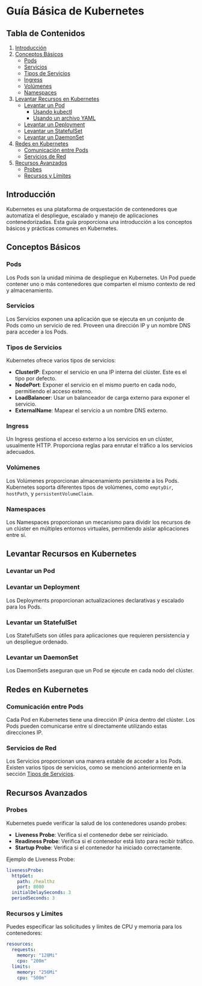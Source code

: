 
# Guía Básica de Kubernetes

## Tabla de Contenidos

1. [Introducción](#introducción)
2. [Conceptos Básicos](#conceptos-básicos)
   - [Pods](#pods)
   - [Servicios](#servicios)
   - [Tipos de Servicios](#tipos-de-servicios)
   - [Ingress](#ingress)
   - [Volúmenes](#volúmenes)
   - [Namespaces](#namespaces)
3. [Levantar Recursos en Kubernetes](#levantar-recursos-en-kubernetes)
   - [Levantar un Pod](#levantar-un-pod)
     - [Usando kubectl](#usando-kubectl)
     - [Usando un archivo YAML](#usando-un-archivo-yaml)
   - [Levantar un Deployment](#levantar-un-deployment)
   - [Levantar un StatefulSet](#levantar-un-statefulset)
   - [Levantar un DaemonSet](#levantar-un-daemonset)
4. [Redes en Kubernetes](#redes-en-kubernetes)
   - [Comunicación entre Pods](#comunicación-entre-pods)
   - [Servicios de Red](#servicios-de-red)
5. [Recursos Avanzados](#recursos-avanzados)
   - [Probes](#probes)
   - [Recursos y Límites](#recursos-y-límites)

## Introducción

Kubernetes es una plataforma de orquestación de contenedores que automatiza el despliegue, escalado y manejo de aplicaciones contenedorizadas. Esta guía proporciona una introducción a los conceptos básicos y prácticas comunes en Kubernetes.

## Conceptos Básicos

### Pods

Los Pods son la unidad mínima de despliegue en Kubernetes. Un Pod puede contener uno o más contenedores que comparten el mismo contexto de red y almacenamiento.

### Servicios

Los Servicios exponen una aplicación que se ejecuta en un conjunto de Pods como un servicio de red. Proveen una dirección IP y un nombre DNS para acceder a los Pods.

### Tipos de Servicios

Kubernetes ofrece varios tipos de servicios:

- **ClusterIP**: Exponer el servicio en una IP interna del clúster. Este es el tipo por defecto.
- **NodePort**: Exponer el servicio en el mismo puerto en cada nodo, permitiendo el acceso externo.
- **LoadBalancer**: Usar un balanceador de carga externo para exponer el servicio.
- **ExternalName**: Mapear el servicio a un nombre DNS externo.

### Ingress

Un Ingress gestiona el acceso externo a los servicios en un clúster, usualmente HTTP. Proporciona reglas para enrutar el tráfico a los servicios adecuados.

### Volúmenes

Los Volúmenes proporcionan almacenamiento persistente a los Pods. Kubernetes soporta diferentes tipos de volúmenes, como `emptyDir`, `hostPath`, y `persistentVolumeClaim`.

### Namespaces

Los Namespaces proporcionan un mecanismo para dividir los recursos de un clúster en múltiples entornos virtuales, permitiendo aislar aplicaciones entre sí.

## Levantar Recursos en Kubernetes

### Levantar un Pod

### Levantar un Deployment

Los Deployments proporcionan actualizaciones declarativas y escalado para los Pods.

### Levantar un StatefulSet

Los StatefulSets son útiles para aplicaciones que requieren persistencia y un despliegue ordenado.

### Levantar un DaemonSet

Los DaemonSets aseguran que un Pod se ejecute en cada nodo del clúster.

## Redes en Kubernetes

### Comunicación entre Pods

Cada Pod en Kubernetes tiene una dirección IP única dentro del clúster. Los Pods pueden comunicarse entre sí directamente utilizando estas direcciones IP.

### Servicios de Red

Los Servicios proporcionan una manera estable de acceder a los Pods. Existen varios tipos de servicios, como se mencionó anteriormente en la sección [Tipos de Servicios](#tipos-de-servicios).

## Recursos Avanzados

### Probes

Kubernetes puede verificar la salud de los contenedores usando probes:

- **Liveness Probe**: Verifica si el contenedor debe ser reiniciado.
- **Readiness Probe**: Verifica si el contenedor está listo para recibir tráfico.
- **Startup Probe**: Verifica si el contenedor ha iniciado correctamente.

Ejemplo de Liveness Probe:

```yaml
livenessProbe:
  httpGet:
    path: /healthz
    port: 8080
  initialDelaySeconds: 3
  periodSeconds: 3
```

### Recursos y Límites

Puedes especificar las solicitudes y límites de CPU y memoria para los contenedores:

```yaml
resources:
  requests:
    memory: "128Mi"
    cpu: "200m"
  limits:
    memory: "256Mi"
    cpu: "500m"
```